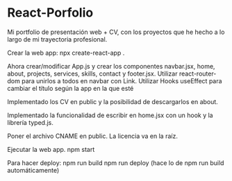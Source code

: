 # React-Porfolio
Mi portfolio de presentación web + CV, con los proyectos que he hecho a lo largo de mi trayectoria profesional.

Crear la web app:
npx create-react-app .

Ahora crear/modificar App.js y crear los componentes navbar.jsx, home, about, projects, services, skills, contact y footer.jsx.
Utilizar react-router-dom para unirlos a todos en navbar con Link.
Utilizar Hooks useEffect para cambiar el título según la app en la que esté

Implementado los CV en public y la posibilidad de descargarlos en about.

Implementado la funcionalidad de escribir en home.jsx con un hook y la librería typed.js.

Poner el archivo CNAME en public. La licencia va en la raíz.

Ejecutar la web app.
npm start

Para hacer deploy:
npm run build
npm run deploy (hace lo de npm run build automáticamente)